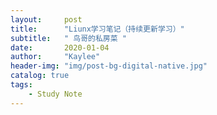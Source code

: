 ```yaml
---
layout:     post
title:      "Liunx学习笔记（持续更新学习）"
subtitle:   " 鸟哥的私房菜 "
date:       2020-01-04
author:     "Kaylee"
header-img: "img/post-bg-digital-native.jpg"
catalog: true
tags:
    - Study Note
---
```



